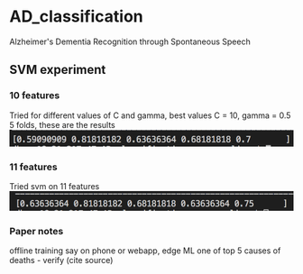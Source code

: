 # AD_classification

Alzheimer's Dementia Recognition through Spontaneous Speech


## SVM experiment
### 10 features
Tried for different values of C and gamma, best values C = 10, gamma = 0.5
5 folds, these are the results
![picture](images/svm_cv.png)

### 11 features

Tried svm on 11 features
![picture](images/11_features.png)


### Paper notes

offline training say on phone or webapp, edge ML
one of top 5 causes of deaths - verify (cite source)
